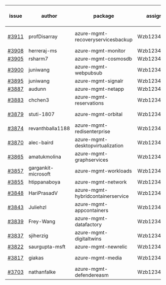 | issue | author | package | assignee | bot advice | created date of issue | target release date | date from target |
| ------ | ------ | ------ | ------ | ------ | ------ | ------ | :-----: |
| [#3911](https://github.com/Azure/sdk-release-request/issues/3911) | profDisarray | azure-mgmt-recoveryservicesbackup | Wzb123456789 | new issue. MultiAPI | 03-09 | 03-24 |  |
| [#3908](https://github.com/Azure/sdk-release-request/issues/3908) | herreraj-ms | azure-mgmt-monitor | Wzb123456789 |  | 03-08 | 03-24 |  |
| [#3905](https://github.com/Azure/sdk-release-request/issues/3905) | rsharm7 | azure-mgmt-cosmosdb | Wzb123456789 |  | 03-07 | 03-24 |  |
| [#3900](https://github.com/Azure/sdk-release-request/issues/3900) | juniwang | azure-mgmt-webpubsub | Wzb123456789 |  | 03-07 | 03-24 |  |
| [#3895](https://github.com/Azure/sdk-release-request/issues/3895) | juniwang | azure-mgmt-signalr | Wzb123456789 |  | 03-07 | 03-24 |  |
| [#3887](https://github.com/Azure/sdk-release-request/issues/3887) | audunn | azure-mgmt-netapp | Wzb123456789 |  | 03-06 | 03-24 |  |
| [#3883](https://github.com/Azure/sdk-release-request/issues/3883) | chchen3 | azure-mgmt-reservations | Wzb123456789 |  | 03-03 | 03-24 |  |
| [#3879](https://github.com/Azure/sdk-release-request/issues/3879) | stuti-1807 | azure-mgmt-orbital | Wzb123456789 | new comment. | 03-03 | 03-24 |  |
| [#3874](https://github.com/Azure/sdk-release-request/issues/3874) | revanthballa1188 | azure-mgmt-redisenterprise | Wzb123456789 |  | 03-03 | 03-24 |  |
| [#3870](https://github.com/Azure/sdk-release-request/issues/3870) | alec-baird | azure-mgmt-desktopvirtualization | Wzb123456789 |  | 03-03 | 03-24 |  |
| [#3865](https://github.com/Azure/sdk-release-request/issues/3865) | amatukmolina | azure-mgmt-graphservices | Wzb123456789 |  | 03-03 | 03-24 |  |
| [#3857](https://github.com/Azure/sdk-release-request/issues/3857) | gargankit-microsoft | azure-mgmt-workloads | Wzb123456789 |  | 03-02 | 03-24 |  |
| [#3855](https://github.com/Azure/sdk-release-request/issues/3855) | htippanaboya | azure-mgmt-network | Wzb123456789 |  | 03-01 | 03-24 |  |
| [#3848](https://github.com/Azure/sdk-release-request/issues/3848) | HariPrasadV | azure-mgmt-hybridcontainerservice | Wzb123456789 |  | 03-01 | 03-24 |  |
| [#3843](https://github.com/Azure/sdk-release-request/issues/3843) | Juliehzl | azure-mgmt-appcontainers | Wzb123456789 |  | 02-28 | 03-24 |  |
| [#3839](https://github.com/Azure/sdk-release-request/issues/3839) | Frey-Wang | azure-mgmt-datafactory | Wzb123456789 |  | 02-24 | 03-24 |  |
| [#3837](https://github.com/Azure/sdk-release-request/issues/3837) | sjiherzig | azure-mgmt-digitaltwins | Wzb123456789 |  | 02-23 | 03-24 |  |
| [#3822](https://github.com/Azure/sdk-release-request/issues/3822) | saurgupta-msft | azure-mgmt-newrelic | Wzb123456789 |  | 02-16 | 03-24 |  |
| [#3817](https://github.com/Azure/sdk-release-request/issues/3817) | giakas | azure-mgmt-media | Wzb123456789 | new comment. | 02-16 | 03-24 |  |
| [#3703](https://github.com/Azure/sdk-release-request/issues/3703) | nathanfalke | azure-mgmt-defendereasm | Wzb123456789 |  | 01-25 | 03-15 |  |
